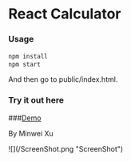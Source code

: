 # React Calculator

### Usage
```
npm install
npm start
```
And then go to public/index.html.

### Try it out here
###[Demo](http://mwxu.me/calculator/index.html)

<p>By Minwei Xu</p>
![](/ScreenShot.png "ScreenShot")
